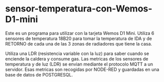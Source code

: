 # sensor-temperatura-con-Wemos-D1-mini
Este es un programa para utilizar con la tarjeta Wemos D1 Mini.
Utiliza 6 sensores de temperatura 18B20 para tomar la temperatura de IDA y de RETORNO de cada una de las 3 zonas 
de radiadores que tiene la casa.

Utiliza una LDR (resistencia variable con la luz) para saber cuando se enciende la caldera y consume gas.
Las metricas de los sensores de temperatura y de luz (LDR) se envian mediante el protocolo MQTT a un servidor.
Esas metricas son recogidas por NODE-RED y guardadas en una base de datos de POSTGRESQL.

